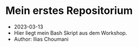 # Mein erstes Repositorium

- 2023-03-13
- Hier liegt mein Bash Skript aus dem Workshop.
- Author: Ilias Choumani

